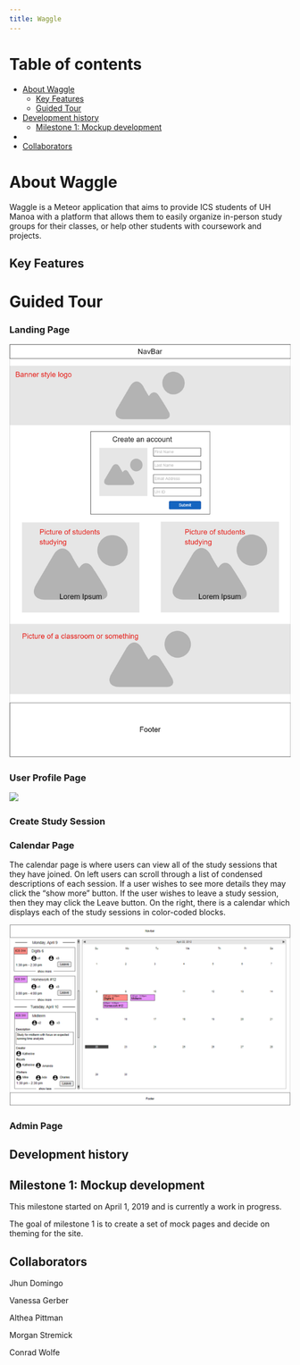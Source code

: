 ```yaml
---
title: Waggle
---
```


# Table of contents

* [About Waggle](#about-waggle)
  * [Key Features](#key-features)
  * [Guided Tour](#guided-tour)
* [Development history](#development-history)
  * [Milestone 1: Mockup development](#milestone-1-mockup-development)
*
* [Collaborators](#collaborators)

# About Waggle

Waggle is a Meteor application that aims to provide ICS students of UH Manoa with a platform that allows them to easily organize in-person study groups for their classes, or help other students with coursework and projects.

## Key Features

# Guided Tour

### Landing Page

![](images/landingmockup.PNG)

### User Profile Page

![](images/userprofilemockup.PNG)

### Create Study Session

### Calendar Page

The calendar page is where users can view all of the study sessions that they have joined. On left users can scroll through a list of condensed descriptions of each session. If a user wishes to see more details they may click the “show more” button. If the user wishes to leave a study session, then they may click the Leave button. On the right, there is a calendar which displays each of the study sessions in color-coded blocks.

![](images/mockup-calendar-page.PNG)

### Admin Page

## Development history

## Milestone 1: Mockup development

This milestone started on April 1, 2019 and is currently a work in progress.

The goal of milestone 1 is to create a set of mock pages and decide on theming for the site.

## Collaborators

Jhun Domingo  
  
Vanessa Gerber  
  
Althea Pittman  
  
Morgan Stremick  
  
Conrad Wolfe  


